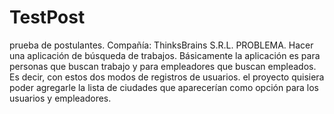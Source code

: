 # TestPost
prueba de postulantes.
Compañía: ThinksBrains S.R.L.
PROBLEMA.
Hacer una aplicación de búsqueda de trabajos. 
Básicamente la aplicación es para personas que buscan trabajo y para empleadores que buscan empleados. 
Es decir, con estos dos modos de registros de usuarios.
el proyecto quisiera poder agregarle la lista de ciudades que aparecerían como opción para los usuarios y empleadores.
